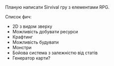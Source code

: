 Планую написати Sirvival гру з елементами RPG.

Список фич:
 * 2D з видом зверху
 * Можливість добувати ресурси
 * Крафтинг
 * Можливість будувати
 * Монстри
 * Бойова система з залежністю від статів
 * Генератор карти?

